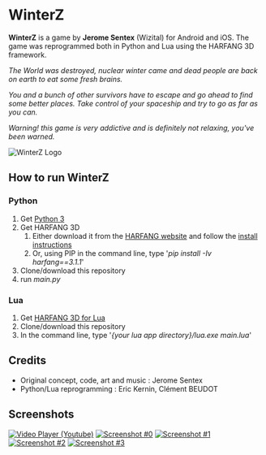 # WinterZ

**WinterZ** is a game by **Jerome Sentex** (Wizital) for Android and iOS. The game was reprogrammed both in Python and Lua using the HARFANG 3D framework.

*The World was destroyed, nuclear winter came and dead people are back on earth to eat some fresh brains.*

*You and a bunch of other survivors have to escape and go ahead to find some better places.
Take control of your spaceship and try to go as far as you can.*

*Warning! this game is very addictive and is definitely not relaxing, you've been warned.*

![WinterZ Logo](https://github.com/harfang3d/game-winter-z/raw/master/screenshots/wz_logo_small.png)

## How to run WinterZ

### Python
1. Get [Python 3](https://www.python.org/downloads/)
1. Get HARFANG 3D
	1. Either download it from the [HARFANG website](https://www.harfang3d.com/releases/3.1.1/) and follow the [install instructions](https://www.harfang3d.com/docs/3.1.1/man.cpython/)
	1. Or, using PIP in the command line, type '*pip install -Iv harfang==3.1.1*'
1. Clone/download this repository
1. run *main.py*

### Lua
1. Get [HARFANG 3D for Lua](https://www.harfang3d.com/releases/3.1.1/)
1. Clone/download this repository
1. In the command line, type '*{your lua app directory}/lua.exe main.lua*'

## Credits
* Original concept, code, art and music : Jerome Sentex
* Python/Lua reprogramming : Eric Kernin, Clément BEUDOT

## Screenshots
[![Video Player (Youtube)](https://github.com/harfang3d/game-winter-z/raw/master/screenshots/thumbnails/video-player.jpg)](https://www.youtube.com/watch?v=cIE6eQkk1P4)
[![Screenshot #0](https://github.com/harfang3d/game-winter-z/raw/master/screenshots/thumbnails/screenshot_0.png)](https://github.com/harfang3d/game-winter-z/raw/master/screenshots/screenshot_0.png)
[![Screenshot #1](https://github.com/harfang3d/game-winter-z/raw/master/screenshots/thumbnails/screenshot_1.png)](https://github.com/harfang3d/game-winter-z/raw/master/screenshots/screenshot_1.png)
[![Screenshot #2](https://github.com/harfang3d/game-winter-z/raw/master/screenshots/thumbnails/screenshot_2.png)](https://github.com/harfang3d/game-winter-z/raw/master/screenshots/screenshot_2.png)
[![Screenshot #3](https://github.com/harfang3d/game-winter-z/raw/master/screenshots/thumbnails/screenshot_3.png)](https://github.com/harfang3d/game-winter-z/raw/master/screenshots/screenshot_3.png)
